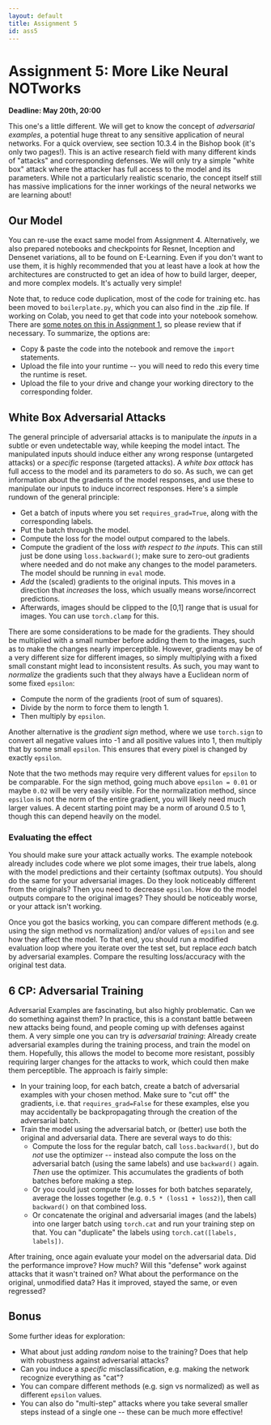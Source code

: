 ```yaml
---
layout: default
title: Assignment 5
id: ass5
---
```



# Assignment 5: More Like Neural NOTworks
**Deadline: May 20th, 20:00**

This one's a little different.
We will get to know the concept of _adversarial examples_, a potential huge threat to any sensitive application of
neural networks. 
For a quick overview, see section 10.3.4 in the Bishop book (it's only two pages!).
This is an active research field with many different kinds of "attacks" and corresponding defenses.
We will only try a simple "white box" attack where the attacker has full access to the model and its parameters.
While not a particularly realistic scenario, the concept itself still has massive implications for the inner workings
of the neural networks we are learning about!


## Our Model

You can re-use the exact same model from Assignment 4.
Alternatively, we also prepared notebooks and checkpoints for Resnet, Inception and Densenet variations, all to be found
on E-Learning.
Even if you don't want to use them, it is highly recommended that you at least have a look at how the architectures are
constructed to get an idea of how to build larger, deeper, and more complex models.
It's actually very simple!

Note that, to reduce code duplication, most of the code for training etc. has been moved to `boilerplate.py`, which you
can also find in the .zip file.
If working on Colab, you need to get that code into your notebook somehow.
There are [some notes on this in Assignment 1](https://ovgu-ailab.github.io/idl2025/assignment1.html), so please review
that if necessary.
To summarize, the options are:
- Copy & paste the code into the notebook and remove the `import` statements.
- Upload the file into your runtime -- you will need to redo this every time the runtime is reset.
- Upload the file to your drive and change your working directory to the corresponding folder.


## White Box Adversarial Attacks

The general principle of adversarial attacks is to manipulate the _inputs_ in a subtle or even undetectable way, while
keeping the model intact.
The manipulated inputs should induce either any wrong response (untargeted attacks) or a _specific_ response (targeted
attacks).
A _white box attack_ has full access to the model and its parameters to do so.
As such, we can get information about the gradients of the model responses, and use these to manipulate our inputs to
induce incorrect responses.
Here's a simple rundown of the general principle:

- Get a batch of inputs where you set `requires_grad=True`, along with the corresponding labels.
- Put the batch through the model.
- Compute the loss for the model output compared to the labels.
- Compute the gradient of the loss _with respect to the inputs_.
This can still just be done using `loss.backward()`; make sure to zero-out gradients where needed and do not make any
changes to the model parameters. 
The model should be running in `eval` mode.
- _Add_ the (scaled) gradients to the original inputs.
This moves in a direction that _increases_ the loss, which usually means worse/incorrect predictions.
- Afterwards, images should be clipped to the [0,1] range that is usual for images.
You can use `torch.clamp` for this.

There are some considerations to be made for the gradients. 
They should be multiplied with a small number before adding them to the images, such as to make the changes nearly 
imperceptible.
However, gradients may be of a very different size for different images, so simply multiplying with a fixed small
constant might lead to inconsistent results.
As such, you may want to _normalize_ the gradients such that they always have a Euclidean norm of some fixed `epsilon`:
- Compute the norm of the gradients (root of sum of squares).
- Divide by the norm to force them to length 1.
- Then multiply by `epsilon`.

Another alternative is the _gradient sign_ method, where we use `torch.sign` to convert all negative values into -1 and
all positive values into 1, then multiply that by some small `epsilon`.
This ensures that every pixel is changed by exactly `epsilon`.

Note that the two methods may require very different values for `epsilon` to be comparable.
For the sign method, going much above `epsilon = 0.01` or maybe `0.02` will be very easily visible.
For the normalization method, since `epsilon` is not the norm of the entire gradient, you will likely need much larger
values.
A decent starting point may be a norm of around 0.5 to 1, though this can depend heavily on the model.

### Evaluating the effect
You should make sure your attack actually works.
The example notebook already includes code where we plot some images, their true labels, along with the model predictions
and their certainty (softmax outputs).
You should do the same for your adversarial images.
Do they look noticeably different from the originals?
Then you need to decrease `epsilon`.
How do the model outputs compare to the original images?
They should be noticeably worse, or your attack isn't working.

Once you got the basics working, you can compare different methods (e.g. using the sign method vs normalization) and/or
values of `epsilon` and see how they affect the model.
To that end, you should run a modified evaluation loop where you iterate over the test set, but replace _each_ batch
by adversarial examples.
Compare the resulting loss/accuracy with the original test data.


## 6 CP: Adversarial Training

Adversarial Examples are fascinating, but also highly problematic.
Can we do something against them?
In practice, this is a constant battle between new attacks being found, and people coming up with defenses against them.
A very simple one you can try is _adversarial training_:
Already create adversarial examples during the training process, and train the model on them.
Hopefully, this allows the model to become more resistant, possibly requiring larger changes for the attacks to work,
which could then make them perceptible.
The approach is fairly simple:

- In your training loop, for each batch, create a batch of adversarial examples with your chosen method.
Make sure to "cut off" the gradients, i.e. that `requires_grad=False` for these examples, else you may accidentally be
backpropagating through the creation of the adversarial batch.
- Train the model using the adversarial batch, or (better) use both the original and adversarial data.
There are several ways to do this:
  - Compute the loss for the regular batch, call `loss.backward()`, but do _not_ use the optimizer -- instead also compute
  the loss on the adversarial batch (using the same labels) and use `backward()` again. _Then_ use the optimizer. 
  This accumulates the gradients of both batches before making a step.
  - Or you could just compute the losses for both batches separately, average the losses together
  (e.g. `0.5 * (loss1 + loss2)`), then call `backward()` on that combined loss.
  - Or concatenate the original and adversarial images (and the labels) into one larger batch using `torch.cat` and run your
  training step on that.
  You can "duplicate" the labels using `torch.cat([labels, labels])`.

After training, once again evaluate your model on the adversarial data.
Did the performance improve?
How much?
Will this "defense" work against attacks that it wasn't trained on?
What about the performance on the original, unmodified data?
Has it improved, stayed the same, or even regressed?


## Bonus

Some further ideas for exploration:
- What about just adding _random_ noise to the training? Does that help with robustness against adversarial attacks?
- Can you induce a _specific_ misclassification, e.g. making the network recognize everything as "cat"?
- You can compare different methods (e.g. sign vs normalized) as well as different `epsilon` values.
- You can also do "multi-step" attacks where you take several smaller steps instead of a single one -- these can be much
more effective!
